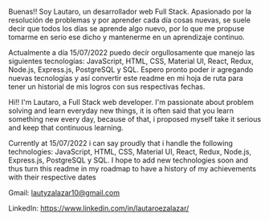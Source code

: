 Buenas!! Soy Lautaro, un desarrollador web Full Stack. Apasionado por la resolución de problemas y por aprender cada día cosas nuevas, se suele decir que todos los días se aprende algo nuevo, por lo que me propuse tomarme en serio ese dicho y mantenerme en un aprendizaje continuo.

Actualmente a día 15/07/2022 puedo decír orgullosamente que manejo las siguientes tecnologías: JavaScript, HTML, CSS, Material UI, React, Redux, Node.js, Express.js, PostgreSQL y SQL. Espero pronto poder ir agregando nuevas tecnologías y así convertir este readme en mi hoja de ruta para tener un historial de mis logros con sus respectivas fechas.

Hi!! I'm Lautaro, a Full Stack web developer. I'm passionate about problem solving and learn everyday new things, it is often said that you learn something new every day, because of that, i proposed myself take it serious and keep that continuous learning.

Currently at 15/07/2022 i can say proudly that i handle the following technologies: JavaScript, HTML, CSS, Material UI, React, Redux, Node.js, Express.js, PostgreSQL y SQL. I hope to add new technologies soon and thus turn this readme in my roadmap to have a history of my achievements with their respective dates

Gmail: lautyzalazar10@gmail.com

LinkedIn: https://www.linkedin.com/in/lautaroezalazar/

<!--
**LautaroZalazar/LautaroZalazar** is a ✨ _special_ ✨ repository because its `README.md` (this file) appears on your GitHub profile.

Here are some ideas to get you started:

- 🔭 I’m currently working on ...
- 🌱 I’m currently learning ...
- 👯 I’m looking to collaborate on ...
- 🤔 I’m looking for help with ...
- 💬 Ask me about ...
- 📫 How to reach me: ...
- 😄 Pronouns: ...
- ⚡ Fun fact: ...
-->
